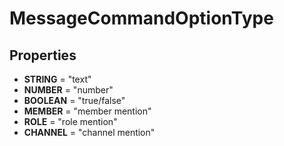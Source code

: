 # MessageCommandOptionType

<Badge type="warning" text="readonly" vertical="middle" /> <Badge type="tip" text="enum" vertical="middle" />

## Properties

-   **STRING** = "text"
-   **NUMBER** = "number"
-   **BOOLEAN** = "true/false"
-   **MEMBER** = "member mention"
-   **ROLE** = "role mention"
-   **CHANNEL** = "channel mention"
